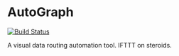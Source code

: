 AutoGraph
=========

[![Build Status](https://travis-ci.org/jbeuckm/AutoGraph.png)](https://travis-ci.org/jbeuckm/AutoGraph)

A visual data routing automation tool. IFTTT on steroids.
